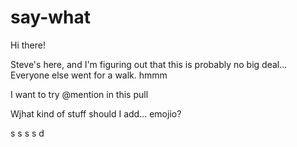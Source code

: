 # say-what
Hi there!

Steve's here, and I'm figuring out that this is probably no big deal...
Everyone else went for a walk.  hmmm

I want to try @mention in this pull

Wjhat kind of stuff should I add... emojio?
    
s
  s
  s
    s 
   d
   

